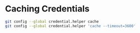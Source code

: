 # Caching Credentials  

```sh 
git config --global credential.helper cache
git config --global credential.helper 'cache --timeout=3600'
```


